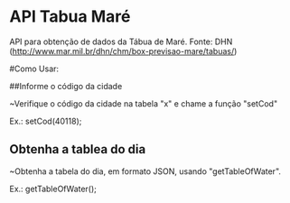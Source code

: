 API Tabua Maré
=========================


API para obtenção de dados da Tábua de Maré.
Fonte: DHN (http://www.mar.mil.br/dhn/chm/box-previsao-mare/tabuas/)

#Como Usar:

##Informe o código da cidade

~Verifique o código da cidade na tabela "x" e chame a função "setCod"

 Ex.:
 setCod(40118);

## Obtenha a tablea do dia

~Obtenha a tabela do dia, em formato JSON, usando "getTableOfWater".

Ex.:
getTableOfWater();
